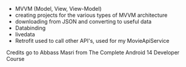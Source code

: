 - MVVM (Model, View, View-Model)
- creating projects for the various types of MVVM architecture
- downloading from JSON and converting to useful data
- Databinding
- livedata
- Retrofit used to call other API's, used for my MovieApiService

Credits go to Abbass Masri
from The Complete Android 14 Developer Course
